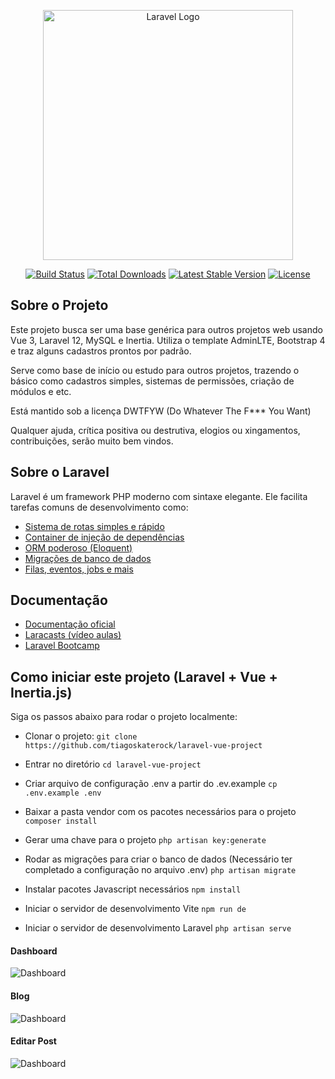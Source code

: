 <p align="center"><a href="https://laravel.com" target="_blank"><img src="https://raw.githubusercontent.com/laravel/art/master/logo-lockup/5%20SVG/2%20CMYK/1%20Full%20Color/laravel-logolockup-cmyk-red.svg" width="400" alt="Laravel Logo"></a></p>

<p align="center">
<a href="https://github.com/laravel/framework/actions"><img src="https://github.com/laravel/framework/workflows/tests/badge.svg" alt="Build Status"></a>
<a href="https://packagist.org/packages/laravel/framework"><img src="https://img.shields.io/packagist/dt/laravel/framework" alt="Total Downloads"></a>
<a href="https://packagist.org/packages/laravel/framework"><img src="https://img.shields.io/packagist/v/laravel/framework" alt="Latest Stable Version"></a>
<a href="https://packagist.org/packages/laravel/framework"><img src="https://img.shields.io/packagist/l/laravel/framework" alt="License"></a>
</p>

## Sobre o Projeto

Este projeto busca ser uma base genérica para outros projetos web usando Vue 3, Laravel 12, MySQL e Inertia. Utiliza o template AdminLTE, Bootstrap 4 e traz alguns cadastros prontos por padrão.

Serve como base de início ou estudo para outros projetos, trazendo o básico como cadastros simples, sistemas de permissões, criação de módulos e etc. 

Está mantido sob a licença DWTFYW (Do Whatever The F*** You Want)

Qualquer ajuda, crítica positiva ou destrutiva, elogios ou xingamentos, contribuições, serão muito bem vindos.

## Sobre o Laravel

Laravel é um framework PHP moderno com sintaxe elegante. Ele facilita tarefas comuns de desenvolvimento como:

- [Sistema de rotas simples e rápido](https://laravel.com/docs/routing)
- [Container de injeção de dependências](https://laravel.com/docs/container)
- [ORM poderoso (Eloquent)](https://laravel.com/docs/eloquent)
- [Migrações de banco de dados](https://laravel.com/docs/migrations)
- [Filas, eventos, jobs e mais](https://laravel.com/docs)

## Documentação

- [Documentação oficial](https://laravel.com/docs)
- [Laracasts (vídeo aulas)](https://laracasts.com)
- [Laravel Bootcamp](https://bootcamp.laravel.com)

## Como iniciar este projeto (Laravel + Vue + Inertia.js)

Siga os passos abaixo para rodar o projeto localmente:

- Clonar o projeto:
```git clone https://github.com/tiagoskaterock/laravel-vue-project```

- Entrar no diretório
```cd laravel-vue-project```

- Criar arquivo de configuração .env a partir do .ev.example
```cp .env.example .env```

- Baixar a pasta vendor com os pacotes necessários para o projeto
```composer install```

- Gerar uma chave para o projeto
```php artisan key:generate```

- Rodar as migrações para criar o banco de dados (Necessário ter completado a configuração no arquivo .env)
```php artisan migrate```

- Instalar pacotes Javascript necessários
```npm install```

- Iniciar o servidor de desenvolvimento Vite
```npm run de```

- Iniciar o servidor de desenvolvimento Laravel
```php artisan serve```

#### Dashboard
<img src="public/img/dashboard.png" alt="Dashboard" />

#### Blog
<img src="public/img/blog.png" alt="Dashboard" />

#### Editar Post
<img src="public/img/editar-post.png" alt="Dashboard" />
